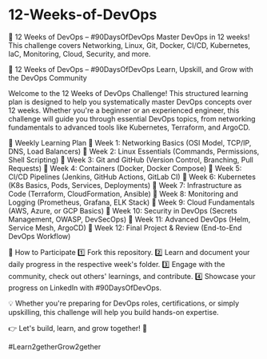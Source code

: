 # 12-Weeks-of-DevOps
🚀 12 Weeks of DevOps – #90DaysOfDevOps Master DevOps in 12 weeks! This challenge covers Networking, Linux, Git, Docker, CI/CD, Kubernetes, IaC, Monitoring, Cloud, Security, and more. 

🚀 12 Weeks of DevOps – #90DaysOfDevOps
Learn, Upskill, and Grow with the DevOps Community

Welcome to the 12 Weeks of DevOps Challenge! This structured learning plan is designed to help you systematically master DevOps concepts over 12 weeks. Whether you're a beginner or an experienced engineer, this challenge will guide you through essential DevOps topics, from networking fundamentals to advanced tools like Kubernetes, Terraform, and ArgoCD.

📅 Weekly Learning Plan
🔹 Week 1: Networking Basics (OSI Model, TCP/IP, DNS, Load Balancers)
🔹 Week 2: Linux Essentials (Commands, Permissions, Shell Scripting)
🔹 Week 3: Git and GitHub (Version Control, Branching, Pull Requests)
🔹 Week 4: Containers (Docker, Docker Compose)
🔹 Week 5: CI/CD Pipelines (Jenkins, GitHub Actions, GitLab CI)
🔹 Week 6: Kubernetes (K8s Basics, Pods, Services, Deployments)
🔹 Week 7: Infrastructure as Code (Terraform, CloudFormation, Ansible)
🔹 Week 8: Monitoring and Logging (Prometheus, Grafana, ELK Stack)
🔹 Week 9: Cloud Fundamentals (AWS, Azure, or GCP Basics)
🔹 Week 10: Security in DevOps (Secrets Management, OWASP, DevSecOps)
🔹 Week 11: Advanced DevOps (Helm, Service Mesh, ArgoCD)
🔹 Week 12: Final Project & Review (End-to-End DevOps Workflow)

📖 How to Participate
1️⃣ Fork this repository.
2️⃣ Learn and document your daily progress in the respective week's folder.
3️⃣ Engage with the community, check out others' learnings, and contribute.
4️⃣ Showcase your progress on LinkedIn with #90DaysOfDevOps.

💡 Whether you're preparing for DevOps roles, certifications, or simply upskilling, this challenge will help you build hands-on expertise.

👉 Let's build, learn, and grow together! 🚀

#Learn2getherGrow2gether
